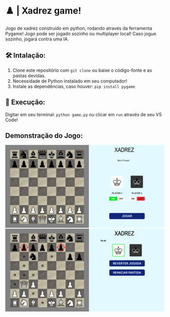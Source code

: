 # ♟️ | Xadrez game!

Jogo de xadrez construído em python, rodando através da ferramenta Pygame! Jogo pode ser jogado sozinho ou multiplayer local! Caso jogue sozinho, jogará contra uma IA.

## 🛠️ Intalação:

1. Clone este repositório com `git clone` ou baixe o código-fonte e as pastas devidas.
2. Necessidade de Python instalado em seu computador!
3. Instale as dependências, caso houver: `pip install pygame`

## 🚀 Execução:

Digitar em seu terminal: `python game.py` ou clicar em `run` através de seu VS Code!

## Demonstração do Jogo:

![1724780574095](image/README/1724780574095.png)
![1724780627229](image/README/1724780627229.png)